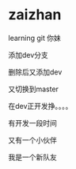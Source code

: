 # zaizhan
learning git
你妹





添加dev分支

删除后又添加dev


又切换到master


在dev正开发挣。。。。



有开发一段时间

又有一个小伙伴

我是一个新队友